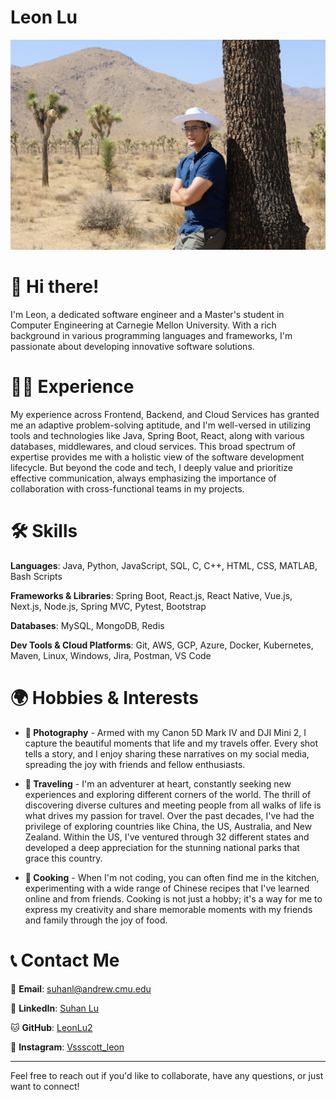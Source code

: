 <p align="center">
  <h1>Leon Lu</h1>
  <img src="https://github.com/LeonLu2/LeonLu2/blob/main/profile%20photo.jpg" width="600">
</p>

# 👋 Hi there!


I'm Leon, a dedicated software engineer and a Master's student in Computer Engineering at Carnegie Mellon University. With a rich background in various programming languages and frameworks, I'm passionate about developing innovative software solutions.

# 👨‍💻 Experience

My experience across Frontend, Backend, and Cloud Services has granted me an adaptive problem-solving aptitude, and I'm well-versed in utilizing tools and technologies like Java, Spring Boot, React, along with various databases, middlewares, and cloud services. This broad spectrum of expertise provides me with a holistic view of the software development lifecycle. But beyond the code and tech, I deeply value and prioritize effective communication, always emphasizing the importance of collaboration with cross-functional teams in my projects.


# 🛠️ Skills

**Languages**: Java, Python, JavaScript, SQL, C, C++, HTML, CSS, MATLAB, Bash Scripts  

**Frameworks & Libraries**: Spring Boot, React.js, React Native, Vue.js, Next.js, Node.js, Spring MVC, Pytest, Bootstrap  

**Databases**: MySQL, MongoDB, Redis  

**Dev Tools & Cloud Platforms**: Git, AWS, GCP, Azure, Docker, Kubernetes, Maven, Linux, Windows, Jira, Postman, VS Code




# 🌍 Hobbies & Interests

- **📸 Photography** - Armed with my Canon 5D Mark IV and DJI Mini 2, I capture the beautiful moments that life and my travels offer. Every shot tells a story, and I enjoy sharing these narratives on my social media, spreading the joy with friends and fellow enthusiasts.

- **🚙 Traveling** - I'm an adventurer at heart, constantly seeking new experiences and exploring different corners of the world. The thrill of discovering diverse cultures and meeting people from all walks of life is what drives my passion for travel. Over the past decades, I've had the privilege of exploring countries like China, the US, Australia, and New Zealand. Within the US, I've ventured through 32 different states and developed a deep appreciation for the stunning national parks that grace this country.

- **🍲 Cooking** - When I'm not coding, you can often find me in the kitchen, experimenting with a wide range of Chinese recipes that I've learned online and from friends. Cooking is not just a hobby; it's a way for me to express my creativity and share memorable moments with my friends and family through the joy of food.




# 📞 Contact Me

📧 **Email**: [suhanl@andrew.cmu.edu](mailto:suhanl@andrew.cmu.edu)  

🔗 **LinkedIn**: [Suhan Lu](https://www.linkedin.com/in/suhan-lu37/)  

🐱 **GitHub**: [LeonLu2](https://github.com/LeonLu2)

🚀 **Instagram**: [Vssscott_leon](https://www.instagram.com/vssscott_leon/)


---

Feel free to reach out if you'd like to collaborate, have any questions, or just want to connect!



<!--
**LeonLu2/LeonLu2** is a ✨ _special_ ✨ repository because its `README.md` (this file) appears on your GitHub profile.

Here are some ideas to get you started:

- 🔭 I’m currently working on ...
- 🌱 I’m currently learning ...
- 👯 I’m looking to collaborate on ...
- 🤔 I’m looking for help with ...
- 💬 Ask me about ...
- 📫 How to reach me: ...
- 😄 Pronouns: ...
- ⚡ Fun fact: ...
-->
